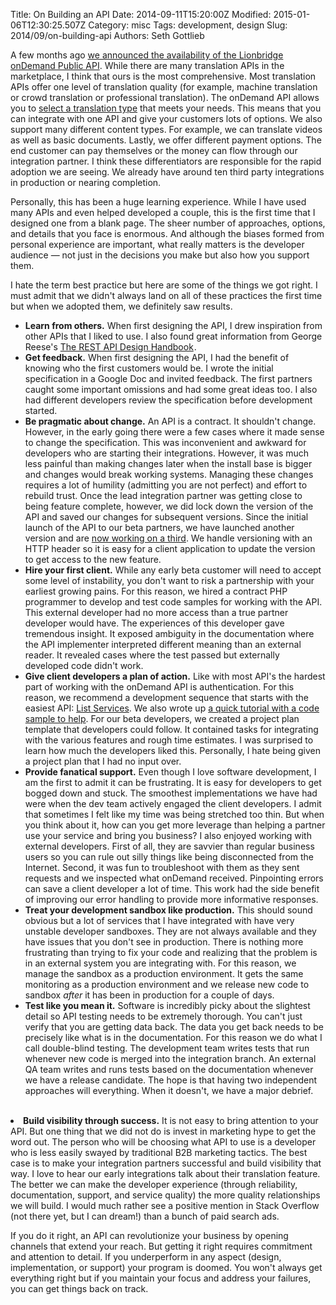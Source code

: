 Title: On Building an API
Date: 2014-09-11T15:20:00Z
Modified: 2015-01-06T12:30:25.507Z
Category: misc
Tags: development, design
Slug: 2014/09/on-building-api
Authors: Seth Gottlieb

A few months ago [we announced the availability of the Lionbridge onDemand Public API](http://www.lionbridge.com/lionbridge-releases-first-translation-api-content-types-translation-levels/). While there are many translation APIs in the marketplace, I think that ours is the most comprehensive. Most translation APIs offer one level of translation quality (for example, machine translation or crowd translation or professional translation). The onDemand API allows you to [select a translation type](http://api-docs.liondemand.com/list_services.html) that meets your needs. This means that you can integrate with one API and give your customers lots of options. We also support many different content types. For example, we can translate videos as well as basic documents. Lastly, we offer different payment options. The end customer can pay themselves or the money can flow through our integration partner. I think these differentiators are responsible for the rapid adoption we are seeing. We already have around ten third party integrations in production or nearing completion.  

Personally, this has been a huge learning experience. While I have used many APIs and even helped developed a couple, this is the first time that I designed one from a blank page. The sheer number of approaches, options, and details that you face is enormous. And although the biases formed from personal experience are important, what really matters is the developer audience — not just in the decisions you make but also how you support them.  

I hate the term best practice but here are some of the things we got right. I must admit that we didn't always land on all of these practices the first time but when we adopted them, we definitely saw results.

  
<ul><li><strong>Learn from others.</strong> When first designing the API, I drew inspiration from other APIs that I liked to use.  I also found great information from George Reese's <a href="http://www.amazon.com/gp/product/B00890OBFI/ref=as_li_tl?ie=UTF8&amp;camp=1789&amp;creative=390957&amp;creativeASIN=B00890OBFI&amp;linkCode=as2&amp;tag=contenthere-20&amp;linkId=GDECYWDXGYDXIGIO">The REST API Design Handbook</a><img alt="" border="0" height="1" src="http://ir-na.amazon-adsystem.com/e/ir?t=contenthere-20&amp;l=as2&amp;o=1&amp;a=B00890OBFI" style="border:none !important; margin:0px !important;" width="1"/>.<br/></li><li><strong>Get feedback.</strong> When first designing the API, I had the benefit of knowing who the first customers would be.  I wrote the initial specification in a Google Doc and invited feedback.  The first partners caught some important omissions and had some great ideas too.  I also had different developers review the specification before development started.<br/></li><li><strong>Be pragmatic about change.</strong>  An API is a contract. It shouldn't change.  However, in the early going there were a few cases where it made sense to change the specification.  This was inconvenient and awkward for developers who are starting their integrations.  However, it was much less painful than making changes later when the install base is bigger and changes would break working systems.  Managing these changes requires a lot of humility (admitting you are not perfect) and effort to rebuild trust.  Once the lead integration partner was getting close to being feature complete, however, we did lock down the version of the API and saved our changes for subsequent versions.  Since the initial launch of the API to our beta partners, we have launched another version and are <a href="http://api-docs.liondemand.com/dev/">now working on a third</a>.  We handle versioning with an HTTP header so it is easy for a client application to update the version to get access to the new feature.   <br/></li><li><strong>Hire your first client.</strong>  While any early beta customer will need to accept some level of instability, you don't want to risk a partnership with your earliest growing pains.  For this reason, we hired a contract PHP programmer to develop and test code samples for working with the API.  This external developer had no more access than a true partner developer would have.  The experiences of this developer gave tremendous insight.  It exposed ambiguity in the documentation where the API implementer interpreted different meaning than an external reader.  It revealed cases where the test passed but externally developed code didn't work. <br/></li><li><strong>Give client developers a plan of action.</strong>  Like with most API's the hardest part of working with the onDemand API is authentication.  For this reason, we recommend a development sequence that starts with the easiest API: <a href="http://api-docs.liondemand.com/list_services.html">List Services</a>.  We also wrote up <a href="https://support.liondemand.com/hc/en-us/articles/201095990-Writing-your-first-API-Call">a quick tutorial with a code sample to help</a>.  For our beta developers, we created a project plan template that developers could follow.  It contained tasks for integrating with the various features and rough time estimates.  I was surprised to learn how much the developers liked this.  Personally, I hate being given a project plan that I had no input over.<br/></li><li><strong>Provide fanatical support.</strong> Even though I love software development, I am the first to admit it can be frustrating.  It is easy for developers to get bogged down and stuck. The smoothest implementations we have had were when the dev team actively engaged the client developers.  I admit that sometimes I felt like my time was being stretched too thin.  But when you think about it, how can you get more leverage than helping a partner use your service and bring you business?  I also enjoyed working with external developers.  First of all, they are savvier than regular business users so you can rule out silly things like being disconnected from the Internet. Second, it was fun to troubleshoot with them as they sent requests and we inspected what onDemand received.  Pinpointing errors can save a client developer a lot of time.  This work had the side benefit of improving our error handling to provide more informative responses.  <br/></li><li><strong>Treat your development sandbox like production.</strong>  This should sound obvious but a lot of services that I have integrated with have very unstable developer sandboxes.  They are not always available and they have issues that you don't see in production.  There is nothing more frustrating than trying to fix your code and realizing that the problem is in an external system you are integrating with.  For this reason, we manage the sandbox as a production environment.  It gets the same monitoring as a production environment and we release new code to sandbox <em>after</em> it has been in production for a couple of days.<br/></li><li><strong>Test like you mean it.</strong> Software is incredibly picky about the slightest detail so API testing needs to be extremely thorough.  You can't just verify that you are getting data back.  The data you get back needs to be precisely like what is in the documentation.  For this reason we do what I call double-blind testing.  The development team writes tests that run whenever new code is merged into the integration branch.  An external QA team writes and runs tests based on the documentation whenever we have a release candidate.  The hope is that having two independent approaches will everything.  When it doesn't, we have a major debrief.</li><br/></ul><li><strong>Build visibility through success.</strong> It is not easy to bring attention to your API. But one thing that we did not do is invest in marketing hype to get the word out. The person who will be choosing what API to use is a developer who is less easily swayed by traditional B2B marketing tactics. The best case is to make your integration partners successful and build visibility that way. I love to hear our early integrations talk about their translation feature. The better we can make the developer experience (through reliability, documentation, support, and service quality) the more quality relationships we will build. I would much rather see a positive mention in Stack Overflow (not there yet, but I can dream!) than a bunch of paid search ads.<br/></li>  

If you do it right, an API can revolutionize your business by opening channels that extend your reach. But getting it right requires commitment and attention to detail. If you underperform in any aspect (design, implementation, or support) your program is doomed. You won't always get everything right but if you maintain your focus and address your failures, you can get things back on track.
